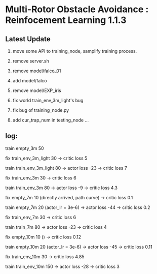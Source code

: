 # Multi-Rotor Obstacle Avoidance : Reinfocement Learning 1.1.3

## Latest Update
1. move some API to training_node, samplify training process.
2. remove server.sh
3. remove model/falco_01
4. add model/falco
5. remove model/EXP_iris

6. fix world train_env_3m_light's bug
7. fix bug of training_node.py
8. add cur_trap_num in testing_node
...


## log:
train empty_3m 50

fix train_env_3m_light 30 
-> critic loss 5

train train_env_3m_light 80
-> actor loss -23
-> critic loss 7

fix train_env_3m 30
-> critic loss 6

train train_env_3m 80
-> actor loss -9
-> critic loss 4.3 

fix empty_7m 10 (directly arrived, path curve)
-> critic loss 0.1

train empty_7m 20 (actor_lr = 3e-6)
-> actor loss -44
-> critic loss 0.2

fix train_env_7m 30
-> critic loss 6

train train_7m 80
-> actor loss -23
-> critic loss 4

fix empty_10m 10 ()
-> critic loss 0.12

train empty_10m 20 (actor_lr = 3e-6)
-> actor loss -45
-> critic loss 0.11

fix train_env_10m 30
-> critic loss 4.85

train train_env_10m 150
-> actor loss -28
-> critic loss 3




